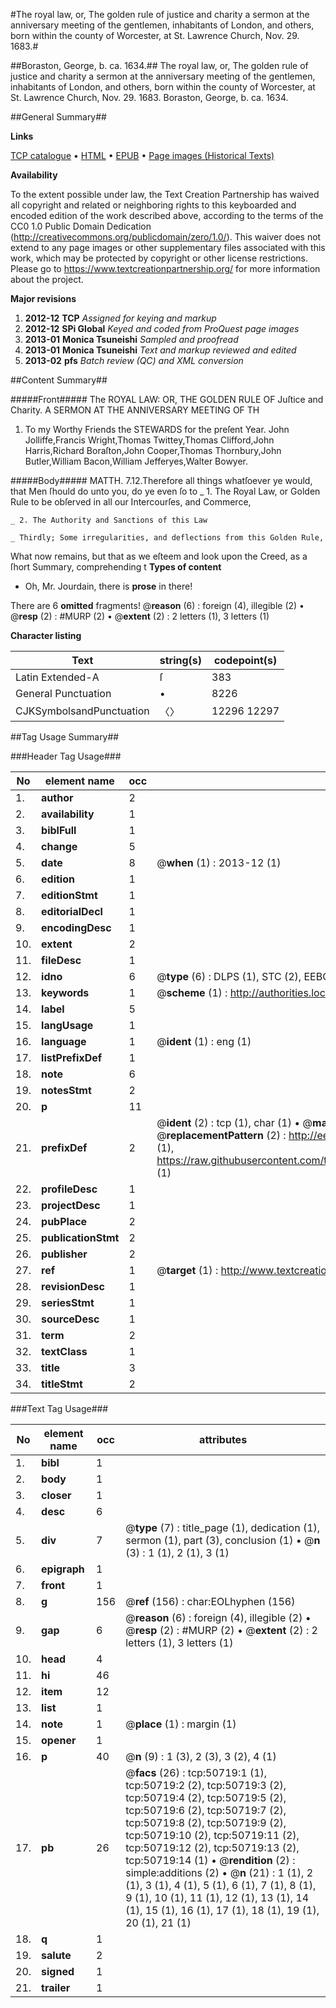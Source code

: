 #The royal law, or, The golden rule of justice and charity a sermon at the anniversary meeting of the gentlemen, inhabitants of London, and others, born within the county of Worcester, at St. Lawrence Church, Nov. 29. 1683.#

##Boraston, George, b. ca. 1634.##
The royal law, or, The golden rule of justice and charity a sermon at the anniversary meeting of the gentlemen, inhabitants of London, and others, born within the county of Worcester, at St. Lawrence Church, Nov. 29. 1683.
Boraston, George, b. ca. 1634.

##General Summary##

**Links**

[TCP catalogue](http://www.ota.ox.ac.uk/tcp/)  • 
[HTML](http://tei.it.ox.ac.uk/tcp/Texts-HTML/free/A28/A28812.html)  • 
[EPUB](http://tei.it.ox.ac.uk/tcp/Texts-EPUB/free/A28/A28812.epub) • 
[Page images (Historical Texts)](https://historicaltexts.jisc.ac.uk/eebo-11906822e)

**Availability**

To the extent possible under law, the Text Creation Partnership has waived all copyright and related or neighboring rights to this keyboarded and encoded edition of the work described above, according to the terms of the CC0 1.0 Public Domain Dedication (http://creativecommons.org/publicdomain/zero/1.0/). This waiver does not extend to any page images or other supplementary files associated with this work, which may be protected by copyright or other license restrictions. Please go to https://www.textcreationpartnership.org/ for more information about the project.

**Major revisions**

1. __2012-12__ __TCP__ *Assigned for keying and markup*
1. __2012-12__ __SPi Global__ *Keyed and coded from ProQuest page images*
1. __2013-01__ __Monica Tsuneishi__ *Sampled and proofread*
1. __2013-01__ __Monica Tsuneishi__ *Text and markup reviewed and edited*
1. __2013-02__ __pfs__ *Batch review (QC) and XML conversion*

##Content Summary##

#####Front#####
The ROYAL LAW: OR, THE GOLDEN RULE OF Juſtice and Charity. A SERMON AT THE ANNIVERSARY MEETING OF TH
1. To my Worthy Friends the STEWARDS for the preſent Year.
John Jolliffe,Francis Wright,Thomas Twittey,Thomas Clifford,John Harris,Richard Boraſton,John Cooper,Thomas Thornbury,John Butler,William Bacon,William Jefferyes,Walter Bowyer.

#####Body#####
MATTH. 7.12.Therefore all things whatſoever ye would, that Men ſhould do unto you, do ye even ſo to 
    _ 1. The Royal Law, or Golden Rule to be obſerved in all our Intercourſes, and Commerce,

    _ 2. The Authority and Sanctions of this Law

    _ Thirdly; Some irregularities, and deflections from this Golden Rule, 
What now remains, but that as we eſteem and look upon the Creed, as a ſhort Summary, comprehending t
**Types of content**

  * Oh, Mr. Jourdain, there is **prose** in there!

There are 6 **omitted** fragments! 
 @__reason__ (6) : foreign (4), illegible (2)  •  @__resp__ (2) : #MURP (2)  •  @__extent__ (2) : 2 letters (1), 3 letters (1)

**Character listing**


|Text|string(s)|codepoint(s)|
|---|---|---|
|Latin Extended-A|ſ|383|
|General Punctuation|•|8226|
|CJKSymbolsandPunctuation|〈〉|12296 12297|

##Tag Usage Summary##

###Header Tag Usage###

|No|element name|occ|attributes|
|---|---|---|---|
|1.|__author__|2||
|2.|__availability__|1||
|3.|__biblFull__|1||
|4.|__change__|5||
|5.|__date__|8| @__when__ (1) : 2013-12 (1)|
|6.|__edition__|1||
|7.|__editionStmt__|1||
|8.|__editorialDecl__|1||
|9.|__encodingDesc__|1||
|10.|__extent__|2||
|11.|__fileDesc__|1||
|12.|__idno__|6| @__type__ (6) : DLPS (1), STC (2), EEBO-CITATION (1), OCLC (1), VID (1)|
|13.|__keywords__|1| @__scheme__ (1) : http://authorities.loc.gov/ (1)|
|14.|__label__|5||
|15.|__langUsage__|1||
|16.|__language__|1| @__ident__ (1) : eng (1)|
|17.|__listPrefixDef__|1||
|18.|__note__|6||
|19.|__notesStmt__|2||
|20.|__p__|11||
|21.|__prefixDef__|2| @__ident__ (2) : tcp (1), char (1)  •  @__matchPattern__ (2) : ([0-9\-]+):([0-9IVX]+) (1), (.+) (1)  •  @__replacementPattern__ (2) : http://eebo.chadwyck.com/downloadtiff?vid=$1&page=$2 (1), https://raw.githubusercontent.com/textcreationpartnership/Texts/master/tcpchars.xml#$1 (1)|
|22.|__profileDesc__|1||
|23.|__projectDesc__|1||
|24.|__pubPlace__|2||
|25.|__publicationStmt__|2||
|26.|__publisher__|2||
|27.|__ref__|1| @__target__ (1) : http://www.textcreationpartnership.org/docs/. (1)|
|28.|__revisionDesc__|1||
|29.|__seriesStmt__|1||
|30.|__sourceDesc__|1||
|31.|__term__|2||
|32.|__textClass__|1||
|33.|__title__|3||
|34.|__titleStmt__|2||


###Text Tag Usage###

|No|element name|occ|attributes|
|---|---|---|---|
|1.|__bibl__|1||
|2.|__body__|1||
|3.|__closer__|1||
|4.|__desc__|6||
|5.|__div__|7| @__type__ (7) : title_page (1), dedication (1), sermon (1), part (3), conclusion (1)  •  @__n__ (3) : 1 (1), 2 (1), 3 (1)|
|6.|__epigraph__|1||
|7.|__front__|1||
|8.|__g__|156| @__ref__ (156) : char:EOLhyphen (156)|
|9.|__gap__|6| @__reason__ (6) : foreign (4), illegible (2)  •  @__resp__ (2) : #MURP (2)  •  @__extent__ (2) : 2 letters (1), 3 letters (1)|
|10.|__head__|4||
|11.|__hi__|46||
|12.|__item__|12||
|13.|__list__|1||
|14.|__note__|1| @__place__ (1) : margin (1)|
|15.|__opener__|1||
|16.|__p__|40| @__n__ (9) : 1 (3), 2 (3), 3 (2), 4 (1)|
|17.|__pb__|26| @__facs__ (26) : tcp:50719:1 (1), tcp:50719:2 (2), tcp:50719:3 (2), tcp:50719:4 (2), tcp:50719:5 (2), tcp:50719:6 (2), tcp:50719:7 (2), tcp:50719:8 (2), tcp:50719:9 (2), tcp:50719:10 (2), tcp:50719:11 (2), tcp:50719:12 (2), tcp:50719:13 (2), tcp:50719:14 (1)  •  @__rendition__ (2) : simple:additions (2)  •  @__n__ (21) : 1 (1), 2 (1), 3 (1), 4 (1), 5 (1), 6 (1), 7 (1), 8 (1), 9 (1), 10 (1), 11 (1), 12 (1), 13 (1), 14 (1), 15 (1), 16 (1), 17 (1), 18 (1), 19 (1), 20 (1), 21 (1)|
|18.|__q__|1||
|19.|__salute__|2||
|20.|__signed__|1||
|21.|__trailer__|1||
